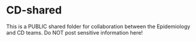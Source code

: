 # CD-shared
This is a PUBLIC shared folder for collaboration between the Epidemiology and CD teams. Do NOT post sensitive information here!
